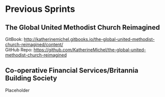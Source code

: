 # Previous Sprints

## The Global United Methodist Church Reimagined

GitBook: http://katherinemichel.gitbooks.io/the-global-united-methodist-church-reimagined/content/<br>
GitHub Repo: https://github.com/KatherineMichel/the-global-united-methodist-church-reimagined

## Co-operative Financial Services/Britannia Building Society

Placeholder
